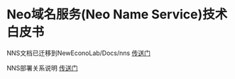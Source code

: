 # Neo域名服务(Neo Name Service)技术白皮书

NNS文档已迁移到NewEconoLab/Docs/nns [传送门](http://doc.neons.name)

NNS部署关系说明 [传送门](deploy.md)
